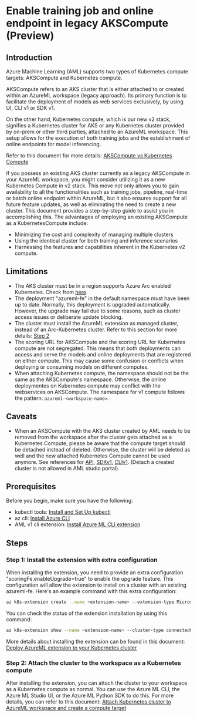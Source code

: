 # Enable training job and online endpoint in legacy AKSCompute (Preview)

## Introduction

Azure Machine Learning (AML) supports two types of Kubernetes compute targets: AKSCompute and Kubernetes compute.

AKSCompute refers to an AKS cluster that is either attached to or created within an AzureML workspace (legacy approach). Its primary function is to facilitate the deployment of models as web services exclusively, by using UI, CLI v1 or SDK v1.

On the other hand, Kubernetes compute, which is our new v2 stack, signifies a Kubernetes cluster for AKS or any Kubernetes cluster provided by on-prem or other third parties, attached to an AzureML workspace. This setup allows for the execution of both training jobs and the establishment of online endpoints for model inferencing.

Refer to this document for more details: [AKSCompute vs Kubernetes Compute](https://learn.microsoft.com/en-us/azure/machine-learning/how-to-attach-kubernetes-anywhere?view=azureml-api-2#kubernetescompute-and-legacy-akscompute)

If you possess an existing AKS cluster currently as a legacy AKSCompute in your AzureML workspace, you might consider utilizing it as a new Kubernetes Compute in v2 stack. This move not only allows you to gain availability to all the functionalities such as training jobs, pipeline, real-time or batch online endpoint within AzureML, but it also ensures support for all future feature updates, as well as eliminating the need to create a new cluster. This document provides a step-by-step guide to assist you in accomplishing this. The advantages of employing an existing AKSCompute as a KubernetesCompute include:

- Minimizing the cost and complexity of managing multiple clusters
- Using the identical cluster for both training and inference scenarios
- Harnessing the features and capabilities inherent in the Kubernetes v2 compute.

## Limitations
* The AKS cluster must be in a region supports Azure Arc enabled Kubernetes. Check from [here](https://azure.microsoft.com/en-us/explore/global-infrastructure/products-by-region/).
* The deployment "azureml-fe" in the default namespace must have been up to date. Normally, this deployment is upgraded automatically. However, the upgrade may fail due to some reasons, such as cluster access issues or deliberate update blocking.
* The cluster must install the AzureML extension as managed cluster, instead of an Arc-Kubernetes cluster. Refer to this section for more details: [Step 2](#step-2-install-the-extension-with-extra-configuration)
* The scoring URL for AKSCompute and the scoring URL for Kubernetes compute are not segregated. This means that both deployments can access and serve the models and online deployments that are registered on either compute. This may cause some confusion or conflicts when deploying or consuming models on different computes.
* When attaching Kubernetes compute, the namespace should not be the same as the AKSCompute's namespace. Otherwise, the online deploymentes on Kubernetes compute may conflict with the webservices on AKSCompute. The namespace for v1 compute follows the pattern: `azureml-<workspace-name>`.
## Caveats
* When an AKSCompute with the AKS cluster created by AML needs to be removed from the workspace after the cluster gets attached as a Kubernetes Compute, please be aware that the compute target should be detached instead of deleted. Otherwise, the cluster will be deleted as well and the new attached Kubernetes Compute cannot be used anymore. See references for [API](https://learn.microsoft.com/en-us/rest/api/azureml/compute/delete?view=rest-azureml-2023-10-01&tabs=HTTP), [SDKv1](https://learn.microsoft.com/en-us/python/api/azureml-core/azureml.core.compute.aks.akscompute?view=azure-ml-py#azureml-core-compute-aks-akscompute-detach), [CLIv1](https://learn.microsoft.com/en-us/cli/azure/ml(v1)/computetarget?view=azure-cli-latest#az-ml(v1)-computetarget-detach). (Detach a created cluster is not allowed in AML studio portal).
## Prerequisites

Before you begin, make sure you have the following:

- kubectl tools: [Install and Set Up kubectl](https://kubernetes.io/docs/tasks/tools/)
- az cli: [Install Azure CLI](https://docs.microsoft.com/en-us/cli/azure/install-azure-cli)
- AML v1 cli extension: [Install Azure ML CLI extension](https://learn.microsoft.com/en-us/azure/machine-learning/reference-azure-machine-learning-cli?view=azureml-api-1)

## Steps

### Step 1: Install the extension with extra configuration
When installing the extension, you need to provide an extra configuration "scoringFe.enableUpgrade=true" to enable the upgrade feature. This configuration will allow the extension to install on a cluster with an existing azureml-fe. Here's an example command with this extra configuration:

```bash
az k8s-extension create --name <extension-name> --extension-type Microsoft.AzureML.Kubernetes --config enableTraining=True enableInference=True inferenceRouterServiceType=LoadBalancer scoringFe.enableUpgrade=true --config-protected sslCertPemFile=<file-path-to-cert-PEM> sslCertKeyFile=<file-path-to-cert-KEY> --cluster-type managedClusters --cluster-name <your-cluster-name> --resource-group <your-RG-name> --scope cluster
```

You can check the status of the extension installation by using this command:

```bash
az k8s-extension show --name <extension-name> --cluster-type connectedClusters --cluster-name <your-connected-cluster-name> --resource-group <your-RG-name>
```
More details about installing the extension can be found in this document: [Deploy AzureML extension to your Kubernetes cluster](./deploy-extension.md)
### Step 2: Attach the cluster to the workspace as a Kubernetes compute

After installing the extension, you can attach the cluster to your workspace as a Kubernetes compute as normal. You can use the Azure ML CLI, the Azure ML Studio UI, or the Azure ML Python SDK to do this. For more details, you can refer to this document: [Attach Kubernetes cluster to AzureML workspace and create a compute target](./attach-compute.md)